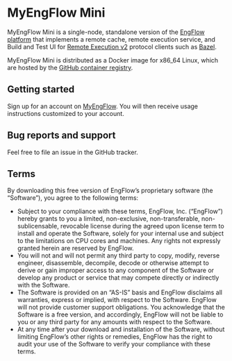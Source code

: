# MyEngFlow Mini

MyEngFlow Mini is a single-node, standalone version of the [EngFlow
platform](https://www.engflow.com) that implements a remote cache, remote
execution service, and Build and Test UI for [Remote Execution
v2](https://github.com/bazelbuild/remote-apis/blob/main/build/bazel/remote/execution/v2/remote_execution.proto)
protocol clients such as [Bazel](https://bazel.build).

MyEngFlow Mini is distributed as a Docker image for x86_64 Linux, which are hosted by the
[GitHub container registry](https://github.com/EngFlow/myengflow_mini/pkgs/container/myengflow_mini).

## Getting started

Sign up for an account on [MyEngFlow](https://my.engflow.com).
You will then receive usage instructions customized to your account.

## Bug reports and support

Feel free to file an issue in the GitHub tracker.

## Terms

By downloading this free version of EngFlow’s proprietary software (the “Software”), you agree to the following terms:

- Subject to your compliance with these terms, EngFlow, Inc. (“EngFlow”) hereby grants to you a limited,
non-exclusive, non-transferable, non-sublicensable, revocable license during the
agreed upon license term to install and operate the Software, solely for your
internal use and subject to the limitations on CPU cores and machines. Any
rights not expressly granted herein are reserved by EngFlow.
- You will not and will not permit any third party to copy, modify, reverse engineer, disassemble, decompile,
decode or otherwise attempt to derive or gain improper access to any component
of the Software or develop any product or service that may compete directly or
indirectly with the Software.
- The Software is provided on an “AS-IS” basis and EngFlow disclaims all warranties, express or implied,
with respect to the Software. EngFlow will not provide customer support
obligations. You acknowledge that the Software is a free version, and
accordingly, EngFlow will not be liable to you or any third party for any
amounts with respect to the Software.
- At any time after your download and installation of the Software, without limiting EngFlow’s other rights
or remedies, EngFlow has the right to audit your use of the Software to verify
your compliance with these terms.
